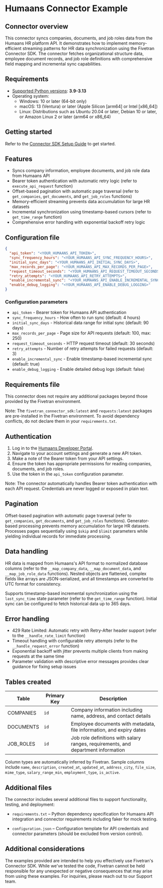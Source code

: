 # Humaans Connector Example

## Connector overview
This connector syncs companies, documents, and job roles data from the Humaans HR platform API. It demonstrates how to implement memory-efficient streaming patterns for HR data synchronization using the Fivetran Connector SDK. The connector fetches organizational structure data, employee document records, and job role definitions with comprehensive field mapping and incremental sync capabilities.

## Requirements
- [Supported Python versions](https://github.com/fivetran/fivetran_connector_sdk/blob/main/README.md#requirements): **3.9-3.13**
- Operating system:
  - Windows: 10 or later (64-bit only)
  - macOS: 13 (Ventura) or later (Apple Silicon [arm64] or Intel [x86_64])
  - Linux: Distributions such as Ubuntu 20.04 or later, Debian 10 or later, or Amazon Linux 2 or later (arm64 or x86_64)

## Getting started
Refer to the [Connector SDK Setup Guide](https://fivetran.com/docs/connectors/connector-sdk/setup-guide) to get started.

## Features
- Syncs company information, employee documents, and job role data from Humaans API
- Bearer token authentication with automatic retry logic (refer to `execute_api_request` function)
- Offset-based pagination with automatic page traversal (refer to `get_companies`, `get_documents`, and `get_job_roles` functions)
- Memory-efficient streaming prevents data accumulation for large HR datasets
- Incremental synchronization using timestamp-based cursors (refer to `get_time_range` function)
- Comprehensive error handling with exponential backoff retry logic

## Configuration file
```json
{
  "api_token": "<YOUR_HUMAANS_API_TOKEN>",
  "sync_frequency_hours": "<YOUR_HUMAANS_API_SYNC_FREQUENCY_HOURS>",
  "initial_sync_days": "<YOUR_HUMAANS_API_INITIAL_SYNC_DAYS>",
  "max_records_per_page": "<YOUR_HUMAANS_API_MAX_RECORDS_PER_PAGE>",
  "request_timeout_seconds": "<YOUR_HUMAANS_API_REQUEST_TIMEOUT_SECONDS>",
  "retry_attempts": "<YOUR_HUMAANS_API_RETRY_ATTEMPTS>",
  "enable_incremental_sync": "<YOUR_HUMAANS_API_ENABLE_INCREMENTAL_SYNC>",
  "enable_debug_logging": "<YOUR_HUMAANS_API_ENABLE_DEBUG_LOGGING>"
}
```

### Configuration parameters
- `api_token` - Bearer token for Humaans API authentication
- `sync_frequency_hours` - How often to run sync (default: 4 hours)
- `initial_sync_days` - Historical data range for initial sync (default: 90 days)
- `max_records_per_page` - Page size for API requests (default: 100, max: 250)
- `request_timeout_seconds` - HTTP request timeout (default: 30 seconds)
- `retry_attempts` - Number of retry attempts for failed requests (default: 3)
- `enable_incremental_sync` - Enable timestamp-based incremental sync (default: true)
- `enable_debug_logging` - Enable detailed debug logs (default: false)

## Requirements file
This connector does not require any additional packages beyond those provided by the Fivetran environment.

Note: The `fivetran_connector_sdk:latest` and `requests:latest` packages are pre-installed in the Fivetran environment. To avoid dependency conflicts, do not declare them in your `requirements.txt`.

## Authentication
1. Log in to the [Humaans Developer Portal](https://app.humaans.io/api).
2. Navigate to your account settings and generate a new API token.
3. Make a note of the Bearer token from your API settings.
4. Ensure the token has appropriate permissions for reading companies, documents, and job roles.
5. Use the token in the `api_token` configuration parameter.

Note: The connector automatically handles Bearer token authentication with each API request. Credentials are never logged or exposed in plain text.

## Pagination
Offset-based pagination with automatic page traversal (refer to `get_companies`, `get_documents`, and `get_job_roles` functions). Generator-based processing prevents memory accumulation for large HR datasets. Processes pages sequentially using `$skip` and `$limit` parameters while yielding individual records for immediate processing.

## Data handling
HR data is mapped from Humaans's API format to normalized database columns (refer to the `__map_company_data`, `__map_document_data`, and `__map_job_role_data` functions). Nested objects are flattened, complex fields like arrays are JSON-serialized, and all timestamps are converted to UTC format for consistency.

Supports timestamp-based incremental synchronization using the `last_sync_time` state parameter (refer to the `get_time_range` function). Initial sync can be configured to fetch historical data up to 365 days.

## Error handling
- 429 Rate Limited: Automatic retry with Retry-After header support (refer to the `__handle_rate_limit` function)
- Timeout handling with configurable retry attempts (refer to the `__handle_request_error` function)
- Exponential backoff with jitter prevents multiple clients from making requests at the same time
- Parameter validation with descriptive error messages provides clear guidance for fixing setup issues

## Tables created
| Table | Primary Key | Description |
|-------|-------------|-------------|
| COMPANIES | `id` | Company information including name, address, and contact details |
| DOCUMENTS | `id` | Employee documents with metadata, file information, and expiry dates |
| JOB_ROLES | `id` | Job role definitions with salary ranges, requirements, and department information |

Column types are automatically inferred by Fivetran. Sample columns include `name`, `description`, `created_at`, `updated_at`, `address_city`, `file_size`, `mime_type`, `salary_range_min`, `employment_type`, `is_active`.

## Additional files
The connector includes several additional files to support functionality, testing, and deployment:

- `requirements.txt` – Python dependency specification for Humaans API integration and connector requirements including faker for mock testing.

- `configuration.json` – Configuration template for API credentials and connector parameters (should be excluded from version control).


## Additional considerations
The examples provided are intended to help you effectively use Fivetran's Connector SDK. While we've tested the code, Fivetran cannot be held responsible for any unexpected or negative consequences that may arise from using these examples. For inquiries, please reach out to our Support team.